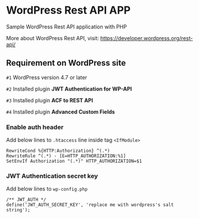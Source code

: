 # WordPress Rest API APP

Sample WordPress Rest API application with PHP

More about WordPress Rest API, visit: https://developer.wordpress.org/rest-api/

## Requirement on WordPress site

`#1` WordPress version 4.7 or later

`#2` Installed plugin **JWT Authentication for WP-API**

`#3` Installed plugin **ACF to REST API**

`#4` Installed plugin **Advanced Custom Fields**

### Enable auth header

Add below lines to `.htaccess` line inside tag `<IfModule>`

```
RewriteCond %{HTTP:Authorization} ^(.*)
RewriteRule ^(.*) - [E=HTTP_AUTHORIZATION:%1]
SetEnvIf Authorization "(.*)" HTTP_AUTHORIZATION=$1
```

### JWT Authentication secret key

Add below lines to `wp-config.php`

```
/** JWT_AUTH */
define('JWT_AUTH_SECRET_KEY', 'replace me with wordpress's salt string');
```